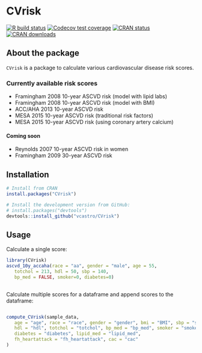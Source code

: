 
# CVrisk

<!-- badges: start -->
[![R build status](https://github.com/vcastro/CVrisk/workflows/R-CMD-check/badge.svg)](https://github.com/vcastro/CVrisk/actions)
[![Codecov test coverage](https://codecov.io/gh/vcastro/CVrisk/branch/master/graph/badge.svg)](https://codecov.io/gh/vcastro/CVrisk?branch=master)
[![CRAN status](https://www.r-pkg.org/badges/version/CVrisk)](https://CRAN.R-project.org/package=CVrisk)
[![CRAN downloads](https://cranlogs.r-pkg.org/badges/grand-total/CVrisk)](https://CRAN.R-project.org/package=CVrisk)
<!-- badges: end -->


## About the package

`CVrisk` is a  package to calculate various cardiovascular disease risk scores. 

### Currently available risk scores

- Framingham 2008 10-year ASCVD risk (model with lipid labs)
- Framingham 2008 10-year ASCVD risk (model with BMI)
- ACC/AHA 2013 10-year ASCVD risk 
- MESA 2015 10-year ASCVD risk (traditional risk factors)
- MESA 2015 10-year ASCVD risk (using coronary artery calcium)


#### Coming soon

- Reynolds 2007 10-year ASCVD risk in women
- Framingham 2009 30-year ASCVD risk

## Installation

``` r
# Install from CRAN
install.packages("CVrisk")

# Install the development version from GitHub:
# install.packages("devtools")
devtools::install_github("vcastro/CVrisk")
```

## Usage

Calculate a single score:

``` r
library(CVrisk)
ascvd_10y_accaha(race = "aa", gender = "male", age = 55, 
   totchol = 213, hdl = 50, sbp = 140, 
   bp_med = FALSE, smoker=0, diabetes=0)
   
```

Calculate multiple scores for a dataframe and append scores to the
dataframe:

``` r

compute_CVrisk(sample_data,
   age = "age", race = "race", gender = "gender", bmi = "BMI", sbp = "sbp",
   hdl = "hdl", totchol = "totchol", bp_med = "bp_med", smoker = "smoker",
   diabetes = "diabetes", lipid_med = "lipid_med",
   fh_heartattack = "fh_heartattack", cac = "cac"
)

```

